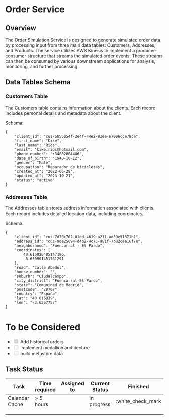 # Order Service

## Overview

The Order Simulation Service is designed to generate simulated order data by processing input from three main data tables: Customers, Addresses, and Products. The service utilizes AWS Kinesis to implement a producer-consumer structure that streams the simulated order events. These streams can then be consumed by various downstream applications for analysis, monitoring, and further processing.


##  Data Tables Schema

### Customers Table
The Customers table contains information about the clients. Each record includes personal details and metadata about the client.

Schema:

```
{
    "client_id": "cus-5855b54f-2e4f-44e2-83ee-67006cce78ce",
    "first_name": "Kike",
    "last_name": "Rios",
    "email": "kike.rios@hotmail.com",
    "phone_number": "+34882004486",
    "date_of_birth": "1940-10-12",
    "gender": "Male",
    "occupation": "Reparador de bicicletas",
    "created_at": "2022-06-28",
    "updated_at": "2023-10-21",
    "status": "active"
}
```

### Addresses Table

The Addresses table stores address information associated with clients. Each record includes detailed location data, including coordinates.

Schema:

```
{
    "client_id": "cus-7d70c702-01ed-4619-a211-ad59e51371b1",
    "address_id": "cus-9de25694-d4b2-4c73-a81f-7b82cee16f7e",
    "neighborhood": "Fuencarral - El Pardo",
    "coordinates": [
        40.616026405147196,
        -3.630901451761291
    ],
    "road": "Calle Abedul",
    "house_number": "",
    "suburb": "Ciudalcampo",
    "city_district": "Fuencarral-El Pardo",
    "state": "Comunidad de Madrid",
    "postcode": "28707",
    "country": "España",
    "lat": "40.616839",
    "lon": "-3.6257757"
}
```



# To be Considered

- <input type="checkbox" disabled checked /> Add historical orders
- <input type="checkbox" disabled /> Implement medallion architecture
- <input type="checkbox" disabled /> build metastore data

## Task Status

| Task           | Time required | Assigned to   | Current Status | Finished | 
|----------------|---------------|---------------|----------------|-----------|
| Calendar Cache | > 5 hours  |  | in progress | :white_check_mark
|  |  |  |  | 
|  |  |  |  | 
|  |  |  |  | 
